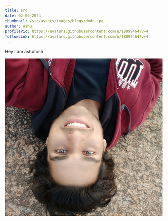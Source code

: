 ```yaml
---
title: src
date: 02-09-2024
thumbnail: /src/assets/images/blogs/dodo.jpg
author: Ashu
profilePic: https://avatars.githubusercontent.com/u/18099464?v=4
followLink: https://avatars.githubusercontent.com/u/18099464?v=4
---
```

Hey I am ashutosh

![akshay](/src/assets/images/blogs/akaka.jpg "aksay")
